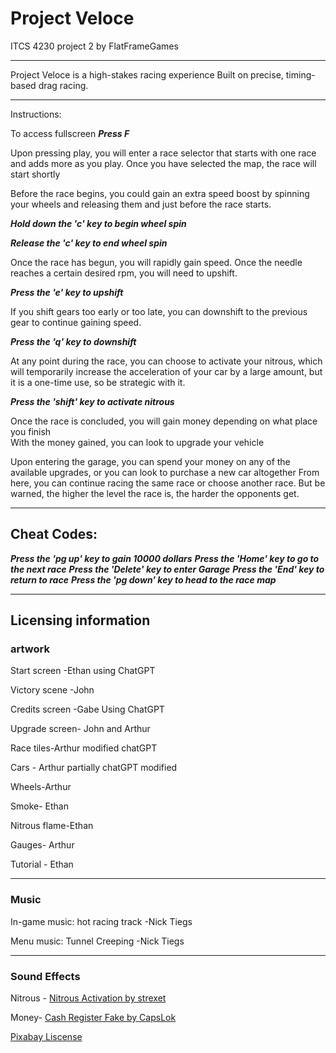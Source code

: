 # Project Veloce

ITCS 4230 project 2 by FlatFrameGames
_________________________________________________
Project Veloce is a high-stakes racing experience 
Built on precise, timing-based drag racing.
_________________________________________________
Instructions:

To access fullscreen ***Press F***

Upon pressing play, you will enter a race selector that starts with one race and adds more as you play. 
Once you have selected the map, the race will start shortly

Before the race begins, you could gain an extra speed boost by spinning your wheels and releasing them and just before the race starts.

***Hold down the 'c' key to begin wheel spin***

***Release the 'c' key to end wheel spin***

Once the race has begun, you will rapidly gain speed. Once the needle reaches a certain desired rpm, you will need to upshift.

***Press the 'e' key to upshift***

If you shift gears too early or too late, you can downshift to the previous gear to continue gaining speed.

***Press the 'q' key to downshift***

At any point during the race, you can choose to activate your nitrous, which will temporarily increase the acceleration of your car by a large amount, but it is a one-time use, so be strategic with it.

***Press the 'shift' key to activate nitrous***

Once the race is concluded, you will gain money depending on what place you finish  
With the money gained, you can look to upgrade your vehicle

Upon entering the garage, you can spend your money on any of the available upgrades, or you can look to purchase a new car altogether 
From here, you can continue racing the same race or choose another race.
But be warned, the higher the level the race is, the harder the opponents get.
___________________________________________________________________________________________________
## Cheat Codes:
***Press the 'pg up' key to gain 10000 dollars***
***Press the 'Home' key to go to the next race***
***Press the 'Delete' key to enter Garage***
***Press the 'End' key to return to race***
***Press the 'pg down' key to head to the race map***
____________________________________________________________________________
## Licensing information
### artwork
Start screen -Ethan using ChatGPT

Victory scene -John 

Credits screen -Gabe Using ChatGPT

Upgrade screen- John and Arthur

Race tiles-Arthur modified chatGPT

Cars - Arthur partially chatGPT modified

Wheels-Arthur

Smoke- Ethan

Nitrous flame-Ethan

Gauges- Arthur

Tutorial - Ethan
_________________________________________________
### Music
In-game music:  hot racing track -Nick Tiegs 

Menu music: Tunnel Creeping -Nick Tiegs
________________________________________________
### Sound Effects
Nitrous - [Nitrous Activation by strexet](https://pixabay.com/sound-effects/nitro-activation-48077/)

Money- [Cash Register Fake by CapsLok](https://pixabay.com/sound-effects/cash-register-fake-88639/)

[Pixabay Liscense](https://pixabay.com/service/license-summary/)


 


